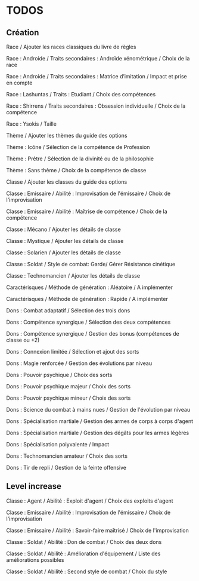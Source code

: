 # TODOS

## Création

Race / Ajouter les races classiques du livre de règles

Race : Androide / Traits secondaires : Androïde xénométrique / Choix de la race

Race : Androide / Traits secondaires : Matrice d’imitation / Impact et prise en compte

Race : Lashuntas / Traits : Etudiant / Choix des compétences

Race : Shirrens / Traits secondaires : Obsession individuelle / Choix de la compétence

Race : Ysokis / Taille

Thème / Ajouter les thèmes du guide des options

Thème : Icône / Sélection de la compétence de Profession

Thème : Prêtre / Sélection de la divinité ou de la philosophie

Thème : Sans thème / Choix de la compétence de classe

Classe / Ajouter les classes du guide des options

Classe : Emissaire / Abilité : Improvisation de l'émissaire / Choix de l'improvisation

Classe : Emissaire / Abilité : Maîtrise de compétence / Choix de la compétence

Classe : Mécano / Ajouter les détails de classe

Classe : Mystique / Ajouter les détails de classe

Classe : Solarien / Ajouter les détails de classe

Classe : Soldat / Style de combat: Garde/ Gérer Résistance cinétique

Classe : Technomancien / Ajouter les détails de classe

Caractérisques / Méthode de génération : Aléatoire / A implémenter

Caractérisques / Méthode de génération : Rapide / A implémenter

Dons : Combat adaptatif / Sélection des trois dons

Dons : Compétence synergique / Sélection des deux compétences

Dons : Compétence synergique / Gestion des bonus (compétences de classe ou +2)

Dons : Connexion limitée / Sélection et ajout des sorts

Dons : Magie renforcée / Gestion des évolutions par niveau

Dons : Pouvoir psychique / Choix des sorts

Dons : Pouvoir psychique majeur / Choix des sorts

Dons : Pouvoir psychique mineur / Choix des sorts

Dons : Science du combat à mains nues / Gestion de l'évolution par niveau

Dons : Spécialisation martiale / Gestion des armes de corps à corps d'agent

Dons : Spécialisation martiale / Gestion des dégâts pour les armes légères

Dons : Spécialisation polyvalente / Impact

Dons : Technomancien amateur / Choix des sorts

Dons : Tir de repli / Gestion de la feinte offensive

## Level increase

Classe : Agent / Abilité : Exploit d'agent / Choix des exploits d'agent

Classe : Emissaire / Abilité : Improvisation de l'émissaire / Choix de l'improvisation

Classe : Emissaire / Abilité : Savoir-faire maîtrisé / Choix de l'improvisation

Classe : Soldat / Abilité : Don de combat / Choix des deux dons

Classe : Soldat / Abilité : Amélioration d'équipement / Liste des améliorations possibles

Classe : Soldat / Abilité : Second style de combat / Choix du style

